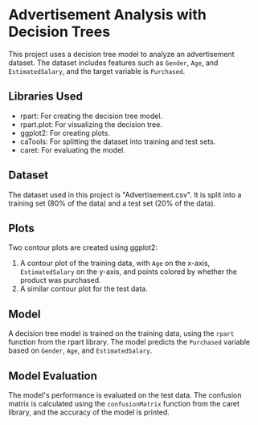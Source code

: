 # Advertisement Analysis with Decision Trees

This project uses a decision tree model to analyze an advertisement dataset. The dataset includes features such as `Gender`, `Age`, and `EstimatedSalary`, and the target variable is `Purchased`.

## Libraries Used

- rpart: For creating the decision tree model.
- rpart.plot: For visualizing the decision tree.
- ggplot2: For creating plots.
- caTools: For splitting the dataset into training and test sets.
- caret: For evaluating the model.

## Dataset

The dataset used in this project is "Advertisement.csv". It is split into a training set (80% of the data) and a test set (20% of the data).

## Plots

Two contour plots are created using ggplot2:

1. A contour plot of the training data, with `Age` on the x-axis, `EstimatedSalary` on the y-axis, and points colored by whether the product was purchased.
2. A similar contour plot for the test data.

## Model

A decision tree model is trained on the training data, using the `rpart` function from the rpart library. The model predicts the `Purchased` variable based on `Gender`, `Age`, and `EstimatedSalary`.

## Model Evaluation

The model's performance is evaluated on the test data. The confusion matrix is calculated using the `confusionMatrix` function from the caret library, and the accuracy of the model is printed.
